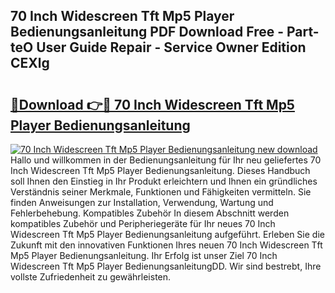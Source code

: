 ## 70 Inch Widescreen Tft Mp5 Player Bedienungsanleitung PDF Download Free - Part-teO User Guide Repair - Service Owner Edition CEXlg

# <h2><a href="http://df1abjz.blite.top/?on=70+Inch+Widescreen+Tft+Mp5+Player+Bedienungsanleitung">🔗Download 👉🔴 70 Inch Widescreen Tft Mp5 Player Bedienungsanleitung</a></h2>

[![70 Inch Widescreen Tft Mp5 Player Bedienungsanleitung new download](https://i.imgur.com/lujVjoI.png)](http://df1abjz.blite.top/?on=70+Inch+Widescreen+Tft+Mp5+Player+Bedienungsanleitung)
Hallo und willkommen in der Bedienungsanleitung für Ihr neu geliefertes 70 Inch Widescreen Tft Mp5 Player Bedienungsanleitung. Dieses Handbuch soll Ihnen den Einstieg in Ihr Produkt erleichtern und Ihnen ein gründliches Verständnis seiner Merkmale, Funktionen und Fähigkeiten vermitteln. Sie finden Anweisungen zur Installation, Verwendung, Wartung und Fehlerbehebung. Kompatibles Zubehör In diesem Abschnitt werden kompatibles Zubehör und Peripheriegeräte für Ihr neues 70 Inch Widescreen Tft Mp5 Player Bedienungsanleitung aufgeführt. Erleben Sie die Zukunft mit den innovativen Funktionen Ihres neuen 70 Inch Widescreen Tft Mp5 Player Bedienungsanleitung. Ihr Erfolg ist unser Ziel 70 Inch Widescreen Tft Mp5 Player BedienungsanleitungDD. Wir sind bestrebt, Ihre vollste Zufriedenheit zu gewährleisten.
